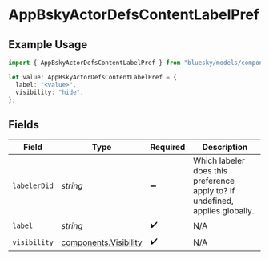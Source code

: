# AppBskyActorDefsContentLabelPref

## Example Usage

```typescript
import { AppBskyActorDefsContentLabelPref } from "bluesky/models/components";

let value: AppBskyActorDefsContentLabelPref = {
  label: "<value>",
  visibility: "hide",
};
```

## Fields

| Field                                                                        | Type                                                                         | Required                                                                     | Description                                                                  |
| ---------------------------------------------------------------------------- | ---------------------------------------------------------------------------- | ---------------------------------------------------------------------------- | ---------------------------------------------------------------------------- |
| `labelerDid`                                                                 | *string*                                                                     | :heavy_minus_sign:                                                           | Which labeler does this preference apply to? If undefined, applies globally. |
| `label`                                                                      | *string*                                                                     | :heavy_check_mark:                                                           | N/A                                                                          |
| `visibility`                                                                 | [components.Visibility](../../models/components/visibility.md)               | :heavy_check_mark:                                                           | N/A                                                                          |